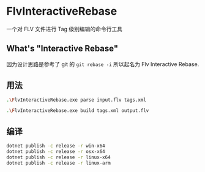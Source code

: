 # FlvInteractiveRebase

一个对 FLV 文件进行 Tag 级别编辑的命令行工具

## What's "Interactive Rebase"

因为设计思路是参考了 git 的 `git rebase -i` 所以起名为 Flv Interactive Rebase.

## 用法

```bash
.\FlvInteractiveRebase.exe parse input.flv tags.xml

.\FlvInteractiveRebase.exe build tags.xml output.flv
```

## 编译

```bash
dotnet publish -c release -r win-x64
dotnet publish -c release -r osx-x64
dotnet publish -c release -r linux-x64
dotnet publish -c release -r linux-arm
```
